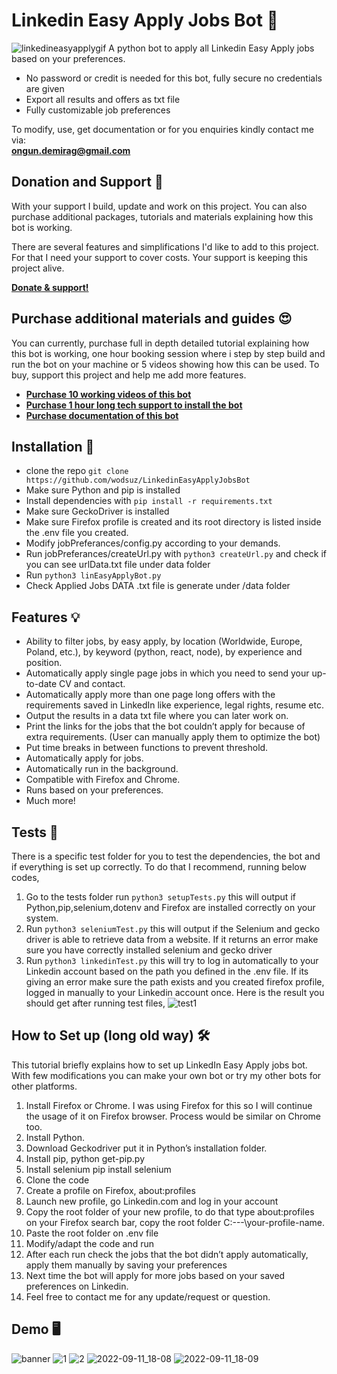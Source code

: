 # Linkedin Easy Apply Jobs Bot 🤖

![linkedineasyapplygif](https://user-images.githubusercontent.com/34207598/128695728-6efcb457-0f75-42e2-987a-f7a0c239a235.gif)
A python bot to apply all Linkedin Easy Apply jobs based on your preferences.

- No password or credit is needed for this bot, fully secure no credentials are given
- Export all results and offers as txt file
- Fully customizable job preferences

To modify, use, get documentation or for you enquiries kindly contact me via: <br>
**ongun.demirag@gmail.com**

## Donation and Support 🥳

With your support I build, update and work on this project. You can also purchase additional packages, tutorials and materials explaining how this bot is working. <br>

There are several features and simplifications I'd like to add to this project. For that I need your support to cover costs. Your support is keeping this project alive.

[**Donate & support!**](https://commerce.coinbase.com/checkout/923b8005-792f-4874-9a14-2992d0b30685)

## Purchase additional materials and guides 😍

You can currently, purchase full in depth detailed tutorial explaining how this bot is working, one hour booking session where i step by step build and run the bot on your machine or 5 videos
showing how this can be used. To buy, support this project and help me add more features. <br>

- [**Purchase 10 working videos of this bot**](https://commerce.coinbase.com/checkout/40715b26-f80f-4335-bc35-8edf295bc913)
- [**Purchase 1 hour long tech support to install the bot**](https://commerce.coinbase.com/checkout/bfc45949-3719-4cac-8fc9-f9111b47a009)
- [**Purchase documentation of this bot**](https://commerce.coinbase.com/checkout/03546cb2-8691-4837-91ec-a86cae1cb25d)

## Installation 🔌

- clone the repo `git clone https://github.com/wodsuz/LinkedinEasyApplyJobsBot`
- Make sure Python and pip is installed
- Install dependencies with `pip install -r requirements.txt`
- Make sure GeckoDriver is installed
- Make sure Firefox profile is created and its root directory is listed inside the .env file you created.
- Modify jobPreferances/config.py according to your demands.
- Run jobPreferances/createUrl.py with `python3 createUrl.py` and check if you can see urlData.txt file under data folder
- Run `python3 linEasyApplyBot.py`
- Check Applied Jobs DATA .txt file is generate under /data folder

## Features 💡

- Ability to filter jobs, by easy apply, by location (Worldwide, Europe, Poland, etc.), by keyword (python, react, node), by experience and position.
- Automatically apply single page jobs in which you need to send your up-to-date CV and contact.
- Automatically apply more than one page long offers with the requirements saved in LinkedIn like experience, legal rights, resume etc.
- Output the results in a data txt file where you can later work on.
- Print the links for the jobs that the bot couldn’t apply for because of extra requirements. (User can manually apply them to optimize the bot)
- Put time breaks in between functions to prevent threshold.
- Automatically apply for jobs.
- Automatically run in the background.
- Compatible with Firefox and Chrome.
- Runs based on your preferences.
- Much more!

## Tests 🔦

There is a specific test folder for you to test the dependencies, the bot and if everything is set up correctly. To do that I recommend,
running below codes,

1. Go to the tests folder run `python3 setupTests.py` this will output if Python,pip,selenium,dotenv and Firefox are installed correctly on your system.
2. Run `python3 seleniumTest.py` this will output if the Selenium and gecko driver is able to retrieve data from a website. If it returns an error make sure you have correctly installed selenium and gecko driver
3. Run `python3 linkedinTest.py` this will try to log in automatically to your Linkedin account based on the path you defined in the .env file. If its giving an error make sure the path exists and you created firefox profile, logged in manually to your Linkedin account once.
   Here is the result you should get after running test files,
   ![test1](https://user-images.githubusercontent.com/34207598/189535308-c2c546de-caec-4460-823d-dd5ca208c480.png)

## How to Set up (long old way) 🛠

This tutorial briefly explains how to set up LinkedIn Easy Apply jobs bot. With few modifications you can make your own bot or try my other bots for other platforms.

1. Install Firefox or Chrome. I was using Firefox for this so I will continue the usage of it on Firefox browser. Process would be similar on Chrome too.
2. Install Python.
3. Download Geckodriver put it in Python’s installation folder.
4. Install pip, python get-pip.py
5. Install selenium pip install selenium
6. Clone the code
7. Create a profile on Firefox, about:profiles
8. Launch new profile, go Linkedin.com and log in your account
9. Copy the root folder of your new profile, to do that type about:profiles on your Firefox search bar, copy the root folder C:\---\your-profile-name.
10. Paste the root folder on .env file
11. Modify/adapt the code and run
12. After each run check the jobs that the bot didn’t apply automatically, apply them manually by saving your preferences
13. Next time the bot will apply for more jobs based on your saved preferences on Linkedin.
14. Feel free to contact me for any update/request or question.

## Demo 🖥

![banner](https://user-images.githubusercontent.com/34207598/189535377-98ca5bfc-8f4e-4f68-9b3c-59e259d4fe5f.png)
![1](https://user-images.githubusercontent.com/34207598/128695723-2af373a6-3fbb-4dcc-9bba-24af57f17ee9.png)
![2](https://user-images.githubusercontent.com/34207598/128695725-5250cc6d-72e7-4a79-b060-8decfb9be54a.png)
![2022-09-11_18-08](https://user-images.githubusercontent.com/34207598/189535397-2673d603-9489-4104-a066-dd66aca624fd.png)
![2022-09-11_18-09](https://user-images.githubusercontent.com/34207598/189535410-2131a9d0-fd63-419f-a5ea-c663103877d2.png)
